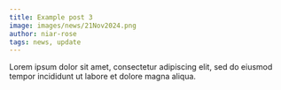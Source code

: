 ```yaml
---
title: Example post 3
image: images/news/21Nov2024.png
author: niar-rose
tags: news, update
---
```

Lorem ipsum dolor sit amet, consectetur adipiscing elit, sed do eiusmod tempor incididunt ut labore et dolore magna aliqua.
